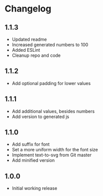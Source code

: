 # Changelog

## 1.1.3
- Updated readme
- Increased generated numbers to 100
- Added ESLint
- Cleanup repo and code

## 1.1.2
- Add optional padding for lower values

## 1.1.1
- Add additional values, besides numbers
- Add version to generated js

## 1.1.0
- Add suffix for font
- Set a more uniform width for the font size
- Implement text-to-svg from Git master
- Add minified version

## 1.0.0
- Initial working release
